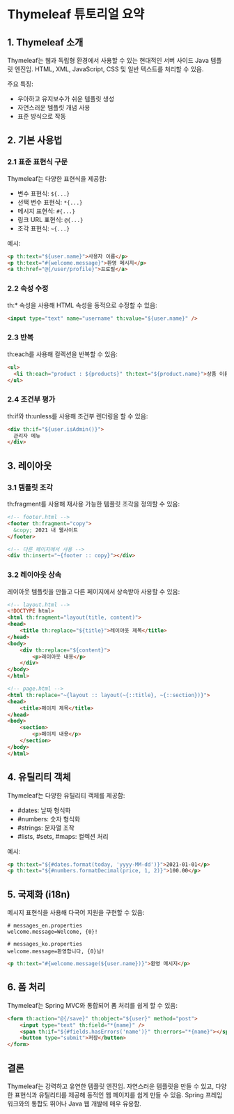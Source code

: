 # Thymeleaf 튜토리얼 요약

## 1. Thymeleaf 소개

Thymeleaf는 웹과 독립형 환경에서 사용할 수 있는 현대적인 서버 사이드 Java 템플릿 엔진임. HTML, XML, JavaScript, CSS 및 일반 텍스트를 처리할 수 있음.

주요 특징:
- 우아하고 유지보수가 쉬운 템플릿 생성
- 자연스러운 템플릿 개념 사용
- 표준 방식으로 작동

## 2. 기본 사용법

### 2.1 표준 표현식 구문

Thymeleaf는 다양한 표현식을 제공함:

- 변수 표현식: `${...}`
- 선택 변수 표현식: `*{...}`
- 메시지 표현식: `#{...}`
- 링크 URL 표현식: `@{...}`
- 조각 표현식: `~{...}`

예시:
```html
<p th:text="${user.name}">사용자 이름</p>
<p th:text="#{welcome.message}">환영 메시지</p>
<a th:href="@{/user/profile}">프로필</a>
```

### 2.2 속성 수정

th:* 속성을 사용해 HTML 속성을 동적으로 수정할 수 있음:

```html
<input type="text" name="username" th:value="${user.name}" />
```

### 2.3 반복

th:each를 사용해 컬렉션을 반복할 수 있음:

```html
<ul>
  <li th:each="product : ${products}" th:text="${product.name}">상품 이름</li>
</ul>
```

### 2.4 조건부 평가

th:if와 th:unless를 사용해 조건부 렌더링을 할 수 있음:

```html
<div th:if="${user.isAdmin()}">
  관리자 메뉴
</div>
```

## 3. 레이아웃

### 3.1 템플릿 조각

th:fragment를 사용해 재사용 가능한 템플릿 조각을 정의할 수 있음:

```html
<!-- footer.html -->
<footer th:fragment="copy">
  &copy; 2021 내 웹사이트
</footer>

<!-- 다른 페이지에서 사용 -->
<div th:insert="~{footer :: copy}"></div>
```

### 3.2 레이아웃 상속

레이아웃 템플릿을 만들고 다른 페이지에서 상속받아 사용할 수 있음:

```html
<!-- layout.html -->
<!DOCTYPE html>
<html th:fragment="layout(title, content)">
<head>
    <title th:replace="${title}">레이아웃 제목</title>
</head>
<body>
    <div th:replace="${content}">
        <p>레이아웃 내용</p>
    </div>
</body>
</html>

<!-- page.html -->
<html th:replace="~{layout :: layout(~{::title}, ~{::section})}">
<head>
    <title>페이지 제목</title>
</head>
<body>
    <section>
        <p>페이지 내용</p>
    </section>
</body>
</html>
```

## 4. 유틸리티 객체

Thymeleaf는 다양한 유틸리티 객체를 제공함:

- #dates: 날짜 형식화
- #numbers: 숫자 형식화
- #strings: 문자열 조작
- #lists, #sets, #maps: 컬렉션 처리

예시:
```html
<p th:text="${#dates.format(today, 'yyyy-MM-dd')}">2021-01-01</p>
<p th:text="${#numbers.formatDecimal(price, 1, 2)}">100.00</p>
```

## 5. 국제화 (i18n)

메시지 표현식을 사용해 다국어 지원을 구현할 수 있음:

```properties
# messages_en.properties
welcome.message=Welcome, {0}!

# messages_ko.properties
welcome.message=환영합니다, {0}님!
```

```html
<p th:text="#{welcome.message(${user.name})}">환영 메시지</p>
```

## 6. 폼 처리

Thymeleaf는 Spring MVC와 통합되어 폼 처리를 쉽게 할 수 있음:

```html
<form th:action="@{/save}" th:object="${user}" method="post">
    <input type="text" th:field="*{name}" />
    <span th:if="${#fields.hasErrors('name')}" th:errors="*{name}"></span>
    <button type="submit">저장</button>
</form>
```

## 결론

Thymeleaf는 강력하고 유연한 템플릿 엔진임. 자연스러운 템플릿을 만들 수 있고, 다양한 표현식과 유틸리티를 제공해 동적인 웹 페이지를 쉽게 만들 수 있음. Spring 프레임워크와의 통합도 뛰어나 Java 웹 개발에 매우 유용함.